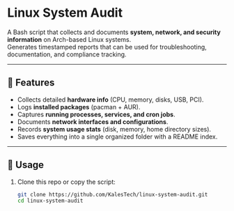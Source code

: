 # Linux System Audit

A Bash script that collects and documents **system, network, and security information** on Arch-based Linux systems.  
Generates timestamped reports that can be used for troubleshooting, documentation, and compliance tracking.  

---

## 📌 Features
- Collects detailed **hardware info** (CPU, memory, disks, USB, PCI).  
- Logs **installed packages** (pacman + AUR).  
- Captures **running processes, services, and cron jobs**.  
- Documents **network interfaces and configurations**.  
- Records **system usage stats** (disk, memory, home directory sizes).  
- Saves everything into a single organized folder with a README index.  

---

## 🚀 Usage

1. Clone this repo or copy the script:
   ```bash
   git clone https://github.com/KalesTech/linux-system-audit.git
   cd linux-system-audit
